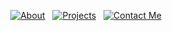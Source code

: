 <p align="center">
  <a href="https://alifuatnumanoglu.com" target="_blank"><img src="https://img.shields.io/badge/About-1e1e1e?style=for-the-badge" alt="About" /></a>&nbsp;&nbsp;
  <a href="https://afnprojects.com" target="_blank"><img src="https://img.shields.io/badge/Projects Hub-1e1e1e?style=for-the-badge" alt="Projects" /></a>&nbsp;&nbsp;
  <a href="https://alifuatnumanoglu.com/contact" target="_blank"><img src="https://img.shields.io/badge/Contact_Me-1e1e1e?style=for-the-badge" alt="Contact Me" /></a>
</p>

